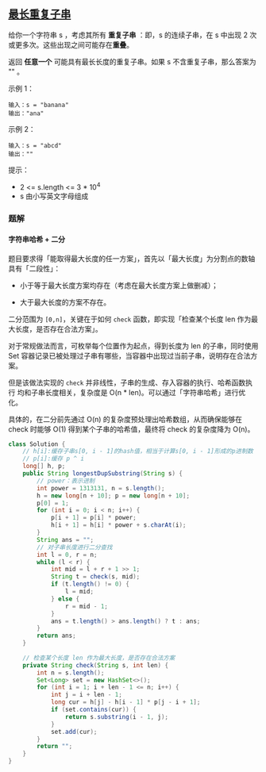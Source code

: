 ## [最长重复子串](https://leetcode-cn.com/problems/longest-duplicate-substring/)

给你一个字符串 s ，考虑其所有 **重复子串** ：即，s 的连续子串，在 s 中出现 2 次或更多次。这些出现之间可能存在**重叠**。

返回 **任意一个** 可能具有最长长度的重复子串。如果 s 不含重复子串，那么答案为 "" 。

示例 1：

```
输入：s = "banana"
输出："ana"
```

示例 2：

```
输入：s = "abcd"
输出：""
```


提示：

- 2 <= s.length <= 3 * 10<sup>4</sup>
- s 由小写英文字母组成

### 题解

#### 字符串哈希 + 二分

题目要求得「能取得最大长度的任一方案」，首先以「最大长度」为分割点的数轴具有「二段性」：

- 小于等于最大长度方案均存在（考虑在最大长度方案上做删减）；

- 大于最大长度的方案不存在。

二分范围为 `[0,n]`，关键在于如何 `check` 函数，即实现「检查某个长度 len 作为最大长度，是否存在合法方案」。

对于常规做法而言，可枚举每个位置作为起点，得到长度为 len 的子串，同时使用 Set<String> 容器记录已被处理过子串有哪些，当容器中出现过当前子串，说明存在合法方案。

但是该做法实现的 `check` 并非线性，子串的生成、存入容器的执行、哈希函数执行 均和子串长度相关，复杂度是 O(n * len)。可以通过「字符串哈希」进行优化。

具体的，在二分前先通过 O(n) 的复杂度预处理出哈希数组，从而确保能够在 check 时能够 O(1) 得到某个子串的哈希值，最终将 check 的复杂度降为 O(n)。

```java
class Solution {
    // h[i]:缓存子串s[0, i - 1]的hash值，相当于计算s[0, i - 1]形成的p进制数
    // p[i]:缓存 p ^ i
    long[] h, p;
    public String longestDupSubstring(String s) {
        // power：表示进制
        int power = 1313131, n = s.length();
        h = new long[n + 10]; p = new long[n + 10];
        p[0] = 1;
        for (int i = 0; i < n; i++) {
            p[i + 1] = p[i] * power;
            h[i + 1] = h[i] * power + s.charAt(i);
        }
        String ans = "";
        // 对子串长度进行二分查找
        int l = 0, r = n;
        while (l < r) {
            int mid = l + r + 1 >> 1;
            String t = check(s, mid);
            if (t.length() != 0) {
                l = mid;
            } else {
                r = mid - 1;
            }
            ans = t.length() > ans.length() ? t : ans;
        }
        return ans;
    }
    
    // 检查某个长度 len 作为最大长度，是否存在合法方案
    private String check(String s, int len) {
        int n = s.length();
        Set<Long> set = new HashSet<>();
        for (int i = 1; i + len - 1 <= n; i++) {
            int j = i + len - 1;
            long cur = h[j] - h[i - 1] * p[j - i + 1];
            if (set.contains(cur)) {
                return s.substring(i - 1, j);
            }
            set.add(cur);
        }
        return "";
    }
}
```

